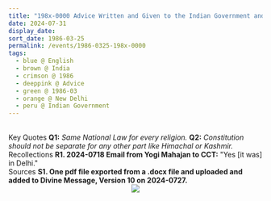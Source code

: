 ```yaml
---
title: "198x-0000 Advice Written and Given to the Indian Government and the Prime Minister Rajiv Gandhi, New Delhi, India"
date: 2024-07-31
display_date: 
sort_date: 1986-03-25
permalink: /events/1986-0325-198x-0000
tags:
  - blue @ English
  - brown @ India
  - crimson @ 1986
  - deeppink @ Advice
  - green @ 1986-03
  - orange @ New Delhi
  - peru @ Indian Government
---
```


<br>

<wave-list>
  <list-title color="DarkSeaGreen" width="55">Key Quotes</list-title>
  <list-item color="BlanchedAlmond" width="280"><b>Q1:</b> <i>Same National Law for every religion.</i></list-item>
  <list-item color="Lavender" width="280"><b>Q2:</b> <i>Constitution should not be separate for any other part like Himachal or Kashmir.</i></list-item>
</wave-list>

<br>

<wave-list>
  <list-title color="DarkSeaGreen" width="65"> Recollections</list-title>
  <list-item color="BlanchedAlmond" width="280"><b>R1. 2024-0718 Email from Yogi Mahajan to CCT:</b> "Yes [it was] in Delhi."</list-item>
</wave-list>

<br>

<wave-list>
  <list-title color="DarkSeaGreen" width="40">Sources</list-title>
  <list-item color="BlanchedAlmond"  width="280"><b>S1. One pdf file exported from a .docx file and uploaded and added to Divine Message, Version 10 on 2024-0727.</b></list-item>
</wave-list>

<div style="text-align: center"><img src="https://pub-bcc3cbe9b1e94ba1ac28915f7a3900fa.r2.dev/198x-0000_Advice_Written_and_Given_to_the_Indian_Government_and_the_Prime_Minister_Rajiv_Gandhi_New_Delhi_India_(Yogi_Mahajan_Collection).pdf" /></div>